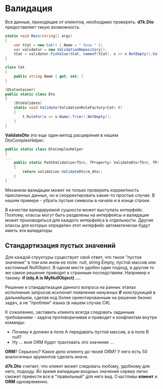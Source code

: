# Валидация

Все данные, приходящие от клиентов, необходимо проверять. **d7k.Dto** предоставляет такую возможность

```csharp
static void Main(string[] args)
{
	var tCat = new Cat() { Name = " Snow " };
	var validator = new ValidationRepository();
	tCat = validator.FixValue(tCat, nameof(tCat), x => x.NotEmpty().ValidateDto());
}

class Cat
{
	public string Name { get; set; }
}

[DtoContainer]
public static class Dto
{
	[DtoValidate]
	static void Validate(ValidationRuleFactory<Cat> t)
	{
		t.RuleFor(x => x.Name).Trim().NotEmpty();
	}
}
```

**ValidateDto** это еще один метод расширения в нашем DtoComplexHelper:

```csharp
public static class DtoComplexHelper
{
...
	public static PathValidation<TSrc, TProperty> ValidateDto<TSrc, TProperty>(this PathValidation<TSrc, TProperty> validation)
	{
		return validation.ValidateDto(m_dto);
	}
}
```

Механизм валидации может не только проверить корректность присланных данных, но и скорректировать какие-то простые случае. В нашем примере - убрать пустые символы в начале и в конце строки.

В качестве валидируемой сущности может выступать интерфейс. Поэтому, классы могут быть разделены на интерфейсы и валидация может производиться для каждого интерфейса в отдельности. Другие классы для которых определен этот интерфейс автоматически будут иметь эти валидаторы

## Стандартизация пустых значений

Для каждой структуры существует свой ответ, что такое "пустое значение" в том или ином ее поле: null, string.Empty, пустой массив или кастомный NullObject. В одном месте удобен один подход, в другом то же самое решение приводит к странным последствиям. Например к такому: **if (obj.A is MyNullObject) ...**.

Решение и стандартизация данного вопроса на ранних этапах исполнения запросов исключит появление ненужных **if** конструкиций в дальнейшем, сделав код более ориентированным на решение бизнес задач, а не "проблем" языка (в нашем случае C#).

К сожалению, заставить клиента всегда следовать заданным требованиям - задача противоричивая и приводит к конфликтам внутри команды:
- Почему я должен в поле A передавать пустой массив, а в поле B null?
- Ну ... моя ORM будет трактовать это значение ...

**ORM**? Серьезно? Какое дело клиенту до твоей ORM? У него есть 50 аналогичных арументов сделать иначе.

**d7k.Dto** считает, что клиент может следовать любому, удобному для него, подходу. Во время валидации входных значений сервер легко сможет привести все в "правильный" для него вид. Счастливы **клиент** и **ORM** одновременно.
